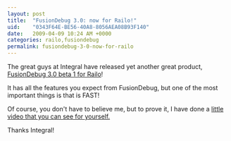 ```yaml
---
layout: post
title:  "FusionDebug 3.0: now for Railo!"
uid:	"0343F64E-BE56-40A8-8056AEA08B93F140"
date:   2009-04-09 10:24 AM +0000
categories: railo,fusiondebug
permalink: fusiondebug-3-0-now-for-railo
---
```

<p>The great guys at Integral have released yet another great product, <a title="FusionDebug 3.0 BETA 1" href="http://www.fusion-reactor.com/labs/fd_railo.cfm">FusionDebug 3.0 beta 1 for Railo</a>! </p>
<p>It has all the features you expect from FusionDebug, but one of the most important things is that is FAST!</p>
<p> Of course, you don't have to believe me, but to prove it, I have done a <a href="http://www.screencast.com/t/QosB1OdQX">little video that you can see for yourself.</a> </p>
<p>Thanks Integral!</p>